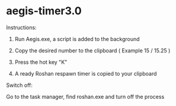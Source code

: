 # aegis-timer3.0
Instructions: 
1. Run Aegis.exe, a script is added to the background

2. Copy the desired number to the clipboard ( Example 15 / 15.25 )

3. Press the hot key "K"

4. A ready Roshan respawn timer is copied to your clipboard

Switch off:

Go to the task manager, find roshan.exe and turn off the process
